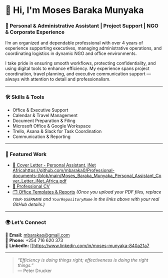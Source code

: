 # 👋 Hi, I'm Moses Baraka Munyaka  

### 💼 Personal & Administrative Assistant | Project Support | NGO & Corporate Experience  

I’m an organized and dependable professional with over 4 years of experience supporting executives, managing administrative operations, and coordinating logistics in dynamic NGO and office environments.  

I take pride in ensuring smooth workflows, protecting confidentiality, and using digital tools to enhance efficiency. My experience spans project coordination, travel planning, and executive communication support — always with attention to detail and professionalism.  

---

### 🛠️ Skills & Tools  
- Office & Executive Support  
- Calendar & Travel Management  
- Document Preparation & Filing  
- Microsoft Office & Google Workspace  
- Trello, Asana & Slack for Task Coordination  
- Communication & Reporting  

---

### 📂 Featured Work  
- [📄 Cover Letter - Personal Assistant, iNet Africa]()https://github.com/mbaraka0/Professional-documents-/blob/main/Moses_Baraka_Munyaka_Personal_Assistant_Cover_Letter_iNet_Africa.pdf  
- [📁 Professional CV](https://github.com/YOUR-USERNAME/YourRepositoryName/blob/main/Moses_Baraka_Munyaka_CV.pdf)  
- [🗂️ Office Templates & Reports](https://github.com/YOUR-USERNAME/YourRepositoryName) 
*(Once you upload your PDF files, replace `YOUR-USERNAME` and `YourRepositoryName` in the links above with your real GitHub details.)*  
---

### 🌍 Let’s Connect  
📧 **Email:** [mbarakao@gmail.com](mailto:mbarakao@gmail.com)  
📱 **Phone:** +254 716 620 373  
🔗 **LinkedIn:** []https://www.linkedin.com/in/moses-munyaka-840a21a7  

---

> _“Efficiency is doing things right; effectiveness is doing the right things.”_  
> — Peter Drucker
